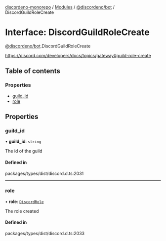 [discordeno-monorepo](../README.md) / [Modules](../modules.md) / [@discordeno/bot](../modules/discordeno_bot.md) / DiscordGuildRoleCreate

# Interface: DiscordGuildRoleCreate

[@discordeno/bot](../modules/discordeno_bot.md).DiscordGuildRoleCreate

https://discord.com/developers/docs/topics/gateway#guild-role-create

## Table of contents

### Properties

- [guild_id](discordeno_bot.DiscordGuildRoleCreate.md#guild_id)
- [role](discordeno_bot.DiscordGuildRoleCreate.md#role)

## Properties

### guild_id

• **guild_id**: `string`

The id of the guild

#### Defined in

packages/types/dist/discord.d.ts:2031

---

### role

• **role**: [`DiscordRole`](discordeno_bot.DiscordRole.md)

The role created

#### Defined in

packages/types/dist/discord.d.ts:2033
